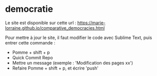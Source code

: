 # democratie

Le site est disponible sur cette url : https://marie-lorraine.github.io/comparative_democracies.html

Pour mettre à jour le site, il faut modifier le code avec Sublime Text, puis entrer cette commande :
- Pomme + shift + p
- Quick Commit Repo
- Mettre un message (exemple : 'Modification des pages xx')
- Refaire Pomme + shift + p, et écrire 'push'